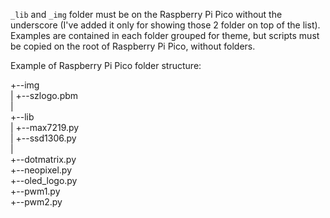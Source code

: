 `_lib` and `_img` folder must be on the Raspberry Pi Pico without the underscore (I've added it only for showing those 2 folder on top of the list).
Examples are contained in each folder grouped for theme, but scripts must be copied on the root of Raspberry Pi Pico, without folders.

Example of Raspberry Pi Pico folder structure:

+--img  
| +--szlogo.pbm  
|  
+--lib  
|  +--max7219.py  
|  +--ssd1306.py  
|  
+--dotmatrix.py  
+--neopixel.py  
+--oled_logo.py  
+--pwm1.py  
+--pwm2.py  
